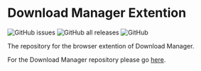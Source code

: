 # Download Manager Extention
![GitHub issues](https://img.shields.io/github/issues/Download-Manager-Community/Download-Manager-Extention) ![GitHub all releases](https://img.shields.io/github/downloads/Soniczac7/Download-Manager/total) ![GitHub](https://img.shields.io/github/license/Soniczac7/Download-Manager)


The repository for the browser extention of Download Manager.

For the Download Manager repository please go [here](https://github.com/Download-Manager-Community/Download-Manager).
